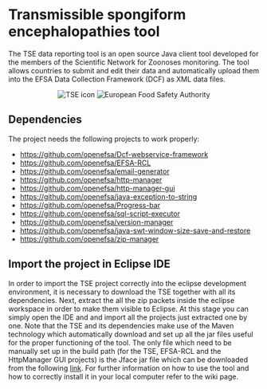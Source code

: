 # Transmissible spongiform encephalopathies tool
The TSE data reporting tool is an open source Java client tool developed for the members of the Scientific Network for Zoonoses monitoring. The tool allows countries to submit and edit their data and automatically upload them into the EFSA Data Collection Framework (DCF) as XML data files.

<p align="center">
    <img src="icons/app-icon.png" alt="TSE icon"/>
    <img src="http://www.efsa.europa.eu/profiles/efsa/themes/responsive_efsa/logo.png" alt="European Food Safety Authority"/>
</p>

## Dependencies
The project needs the following projects to work properly:
* https://github.com/openefsa/Dcf-webservice-framework
* https://github.com/openefsa/EFSA-RCL
* https://github.com/openefsa/email-generator
* https://github.com/openefsa/http-manager
* https://github.com/openefsa/http-manager-gui
* https://github.com/openefsa/java-exception-to-string
* https://github.com/openefsa/Progress-bar
* https://github.com/openefsa/sql-script-executor
* https://github.com/openefsa/version-manager
* https://github.com/openefsa/java-swt-window-size-save-and-restore
* https://github.com/openefsa/zip-manager

## Import the project in Eclipse IDE
In order to import the TSE project correctly into the eclipse development environment, it is necessary to download the TSE together with all its dependencies. Next, extract the all the zip packets inside the eclipse workspace in order to make them visible to Eclipse. At this stage you can simply open the IDE and and import all the projects just extracted one by one.
Note that the TSE and its dependencies make use of the Maven technology which automatically download and set up all the jar files useful for the proper functioning of the tool.
The only file which need to be manually set up in the build path (for the TSE, EFSA-RCL and the HttpManager GUI projects) is the Jface jar file which can be downloaded from the following [link](http://www.java2s.com/Code/JarDownload/org.eclipse/org.eclipse.jface-3.8.jar.zip).
For further information on how to use the tool and how to correctly install it in your local computer refer to the wiki page.


